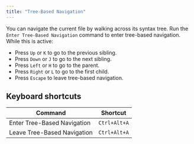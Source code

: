 ```yaml
---
title: "Tree-Based Navigation"
---
```


You can navigate the current file by walking across its syntax tree. Run the
`Enter Tree-Based Navigation` command to enter tree-based navigation. While this
is active:

- Press `Up` or `K` to go to the previous sibling.
- Press `Down` or `J` to go to the next sibling.
- Press `Left` or `H` to go to the parent.
- Press `Right` or `L` to go to the first child.
- Press `Escape` to leave tree-based navigation.

## Keyboard shortcuts

| Command                     | Shortcut     |
| --------------------------- | ------------ |
| Enter Tree-Based Navigation | `Ctrl+Alt+A` |
| Leave Tree-Based Navigation | `Ctrl+Alt+A` |
